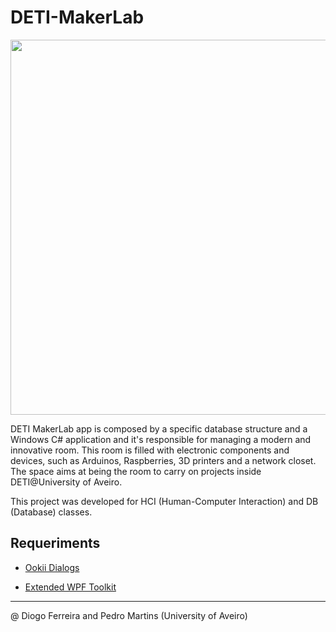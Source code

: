 # DETI-MakerLab

<p align="center"><img src="https://firebasestorage.googleapis.com/v0/b/makerlab-b9b8c.appspot.com/o/app%2FScreenshot_1.jpg?alt=media&token=e3a065c2-4e45-49fb-abe4-77aa8808f411" width="600"></p>

DETI MakerLab app is composed by a specific database structure and a Windows C#
application and it's responsible for managing a modern and innovative room.
This room is filled with electronic components and devices, such as Arduinos, 
Raspberries, 3D printers and a network closet. The space aims at being the room
to carry on projects inside DETI@University of Aveiro.

This project was developed for HCI (Human-Computer Interaction) and
DB (Database) classes.

## Requeriments

* [Ookii Dialogs](http://www.ookii.org/software/dialogs/)

* [Extended WPF Toolkit](http://wpftoolkit.codeplex.com/)

--------------------------------------------------------------------------

@ Diogo Ferreira and Pedro Martins (University of Aveiro)
